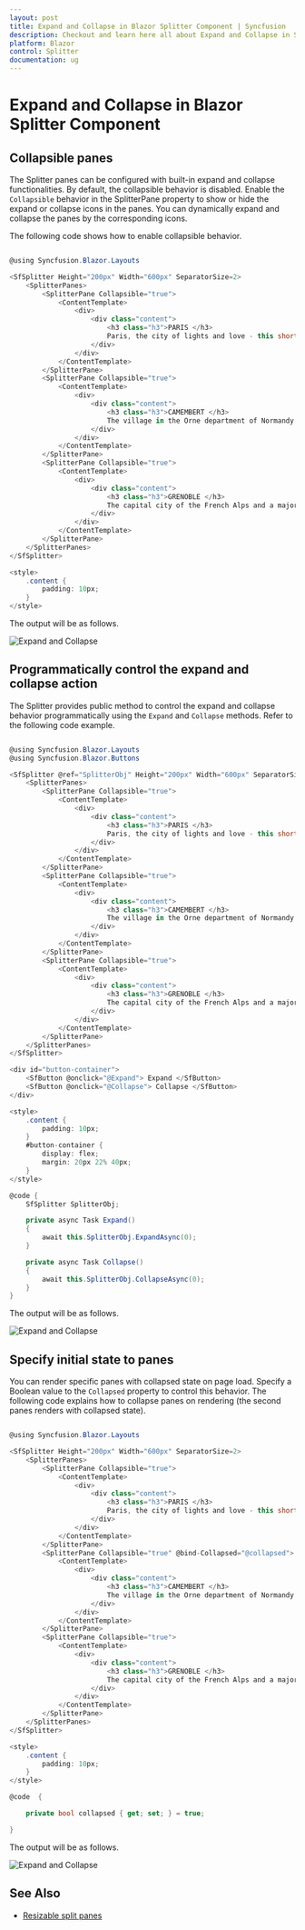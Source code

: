 ```yaml
---
layout: post
title: Expand and Collapse in Blazor Splitter Component | Syncfusion
description: Checkout and learn here all about Expand and Collapse in Syncfusion Blazor Splitter component and more.
platform: Blazor
control: Splitter
documentation: ug
---
```


# Expand and Collapse in Blazor Splitter Component

## Collapsible panes

The Splitter panes can be configured with built-in expand and collapse functionalities. By default, the collapsible behavior is disabled. Enable the `Collapsible` behavior in the SplitterPane property to show or hide the expand or collapse icons in the panes. You can dynamically expand and collapse the panes by the corresponding icons.

The following code shows how to enable collapsible behavior.

```csharp

@using Syncfusion.Blazor.Layouts

<SfSplitter Height="200px" Width="600px" SeparatorSize=2>
    <SplitterPanes>
        <SplitterPane Collapsible="true">
            <ContentTemplate>
                <div>
                    <div class="content">
                        <h3 class="h3">PARIS </h3>
                        Paris, the city of lights and love - this short guide is full of ideas for how to make the most of the romanticism...
                    </div>
                </div>
            </ContentTemplate>
        </SplitterPane>
        <SplitterPane Collapsible="true">
            <ContentTemplate>
                <div>
                    <div class="content">
                        <h3 class="h3">CAMEMBERT </h3>
                        The village in the Orne department of Normandy where the famous French cheese is originated from.
                    </div>
                </div>
            </ContentTemplate>
        </SplitterPane>
        <SplitterPane Collapsible="true">
            <ContentTemplate>
                <div>
                    <div class="content">
                        <h3 class="h3">GRENOBLE </h3>
                        The capital city of the French Alps and a major scientific center surrounded by many ski resorts, host of the Winter Olympics in 1968.
                    </div>
                </div>
            </ContentTemplate>
        </SplitterPane>
    </SplitterPanes>
</SfSplitter>

<style>
    .content {
        padding: 10px;
    }
</style>

```

The output will be as follows.

![Expand and Collapse](./images/expand-collapse-default.png)

## Programmatically control the expand and collapse action

The Splitter provides public method to control the expand and collapse behavior programmatically using the `Expand` and `Collapse` methods. Refer to the following code example.

```csharp

@using Syncfusion.Blazor.Layouts
@using Syncfusion.Blazor.Buttons

<SfSplitter @ref="SplitterObj" Height="200px" Width="600px" SeparatorSize=2>
    <SplitterPanes>
        <SplitterPane Collapsible="true">
            <ContentTemplate>
                <div>
                    <div class="content">
                        <h3 class="h3">PARIS </h3>
                        Paris, the city of lights and love - this short guide is full of ideas for how to make the most of the romanticism...
                    </div>
                </div>
            </ContentTemplate>
        </SplitterPane>
        <SplitterPane Collapsible="true">
            <ContentTemplate>
                <div>
                    <div class="content">
                        <h3 class="h3">CAMEMBERT </h3>
                        The village in the Orne department of Normandy where the famous French cheese is originated from.
                    </div>
                </div>
            </ContentTemplate>
        </SplitterPane>
        <SplitterPane Collapsible="true">
            <ContentTemplate>
                <div>
                    <div class="content">
                        <h3 class="h3">GRENOBLE </h3>
                        The capital city of the French Alps and a major scientific center surrounded by many ski resorts, host of the Winter Olympics in 1968.
                    </div>
                </div>
            </ContentTemplate>
        </SplitterPane>
    </SplitterPanes>
</SfSplitter>

<div id="button-container">
    <SfButton @onclick="@Expand"> Expand </SfButton>
    <SfButton @onclick="@Collapse"> Collapse </SfButton>
</div>

<style>
    .content {
        padding: 10px;
    }
    #button-container {
        display: flex;
        margin: 20px 22% 40px;
    }
</style>

@code {
    SfSplitter SplitterObj;

    private async Task Expand()
    {
        await this.SplitterObj.ExpandAsync(0);
    }

    private async Task Collapse()
    {
        await this.SplitterObj.CollapseAsync(0);
    }
}

```

The output will be as follows.

![Expand and Collapse](./images/expand-collapse-dynamic.png)

## Specify initial state to panes

You can render specific panes with collapsed state on page load. Specify a Boolean value to the `Collapsed` property to control this behavior. The following code explains how to collapse panes on rendering (the second panes renders with collapsed state).

```csharp

@using Syncfusion.Blazor.Layouts

<SfSplitter Height="200px" Width="600px" SeparatorSize=2>
    <SplitterPanes>
        <SplitterPane Collapsible="true">
            <ContentTemplate>
                <div>
                    <div class="content">
                        <h3 class="h3">PARIS </h3>
                        Paris, the city of lights and love - this short guide is full of ideas for how to make the most of the romanticism...
                    </div>
                </div>
            </ContentTemplate>
        </SplitterPane>
        <SplitterPane Collapsible="true" @bind-Collapsed="@collapsed">
            <ContentTemplate>
                <div>
                    <div class="content">
                        <h3 class="h3">CAMEMBERT </h3>
                        The village in the Orne department of Normandy where the famous French cheese is originated from.
                    </div>
                </div>
            </ContentTemplate>
        </SplitterPane>
        <SplitterPane Collapsible="true">
            <ContentTemplate>
                <div>
                    <div class="content">
                        <h3 class="h3">GRENOBLE </h3>
                        The capital city of the French Alps and a major scientific center surrounded by many ski resorts, host of the Winter Olympics in 1968.
                    </div>
                </div>
            </ContentTemplate>
        </SplitterPane>
    </SplitterPanes>
</SfSplitter>

<style>
    .content {
        padding: 10px;
    }
</style>

@code  {

    private bool collapsed { get; set; } = true;

}

```

The output will be as follows.

![Expand and Collapse](./images/expand-collapse-initial.png)

## See Also

* [Resizable split panes](./resizing/)